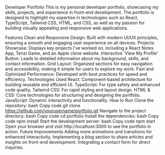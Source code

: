 Developer Portfolio
This is my personal developer portfolio, showcasing my skills, projects, and experience in front-end development. The portfolio is designed to highlight my expertise in technologies such as React, TypeScript, Tailwind CSS, HTML, and CSS, as well as my passion for building visually appealing and responsive web applications.

Features
Clean and Responsive Design: Built with modern UI/UX principles, ensuring a smooth and engaging user experience on all devices.
Projects Showcase: Displays key projects I've worked on, including a React Notes App, Tenzi Game, and an Apple clone website.
Interactive 'View My Profile' Button: Leads to detailed information about my background, skills, and contact information.
Grid Layout: Organized sections for easy navigation and accessibility, making it simple for users to explore my work.
Fast and Optimized Performance: Developed with best practices for speed and efficiency.
Technologies Used
React: Component-based architecture for building reusable and efficient UI.
TypeScript: For type safety and enhanced code quality.
Tailwind CSS: For rapid styling and layout design.
HTML & CSS: Core technologies for structuring and designing the portfolio.
JavaScript: Dynamic interactivity and functionality.
How to Run
Clone the repository:
bash
Copy code
git clone https://github.com/yourusername/portfolio.git
Navigate to the project directory:
bash
Copy code
cd portfolio
Install the dependencies:
bash
Copy code
npm install
Start the development server:
bash
Copy code
npm start
Open your browser and visit http://localhost:3000 to see the portfolio in action.
Future Improvements
Adding more animations and transitions for enhanced interactivity.
Implementing a blog section to share articles and insights on front-end development.
Integrating a contact form for direct inquiries.
